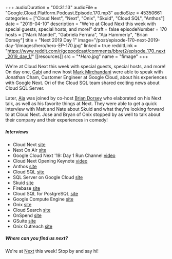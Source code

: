 +++
audioDuration = "00:31:13"
audioFile = "Google.Cloud.Platform.Podcast.Episode.170.mp3"
audioSize = 45350661 
categories = ["Cloud Next", "Next", "Onix", "Skuid", "Cloud SQL", "Anthos"]
date = "2019-04-10"
description = "We're at Cloud Next this week with special guests, special hosts, and more!"
draft = false
episodeNumber = 170
hosts = ["Mark Mandel", "Gabriela Ferrara", "Aja Hammerly", "Brian Dorsey"]
title = "Next 2019 Day 1"
image="/post/episode-170-next-2019-day-1/images/hero/hero-EP-170.jpg"
linked = true
redditLink = "https://www.reddit.com/r/gcppodcast/comments/bbret2/episode_170_next_2019_day_1/"
[[resources]]
  src = "**Hero*.jpg"
  name = "fimage"
+++

We're at Cloud Next this week with special guests, special hosts, and more! On day one, [Gabi](https://twitter.com/gabidavila) and new host [Mark Mirchandani](https://twitter.com/markmirch) were able to speak with Jonathan Cham, Customer Engineer at Google Cloud, about his experiences with Google Next. Ori of the Cloud SQL team shared exciting news about Cloud SQL Server.

Later, [Aja](https://twitter.com/the_thagomizer) was joined by co-host [Brian Dorsey](https://twitter.com/briandorsey) who elaborated on his Next talk, as well as his favorite things at Next. They were able to get a quick interview with Matt and Nate about Skuid and what they're looking forward to at Cloud Next. Jose and Bryan of Onix stopped by as well to talk about their company and their experiences in comedy!

<!--more-->


##### Interviews

* Cloud Next [site](https://cloud.withgoogle.com/next/sf)
* Next On Air [site](https://cloud.withgoogle.com/next/sf/next-onair)
* Google Cloud Next '19: Day 1 Run Channel [video](https://www.youtube.com/watch?v=emvC1TmpJ4c)
* Cloud Next Opening Keynote [video](https://youtu.be/XGrlWVWlpgE)
* Anthos [site](https://cloud.google.com/anthos/)
* Cloud SQL [site](https://cloud.google.com/sql/)
* SQL Server on Google Cloud [site](https://cloud.google.com/sql-server/)
* Skuid [site](https://www.skuid.com)
* Firebase [site](https://firebase.google.com)
* Cloud SQL for PostgreSQL [site](https://cloud.google.com/sql/docs/postgres/)
* Google Compute Engine [site](https://cloud.google.com/compute/)
* Onix [site](https://www.onixnet.com)
* Cloud Search [site](https://cloud.google.com/products/search/)
* OnSpend [site](https://www.onixnet.com/onspend-cloud-billing)
* GSuite [site](https://gsuite.google.com)
* Onix Outreach [site](https://www.onixnet.com/about/onix-outreach)


##### Where can you find us next?

We're at [Next](https://cloud.withgoogle.com/next/sf) this week! Stop by and say hi!
